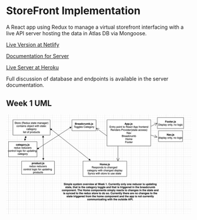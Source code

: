 # StoreFront Implementation

A React app using Redux to manage a virtual storefront interfacing with a live API server hosting the data in Atlas DB via Mongoose.

[Live Version at Netlify](https://at-storefront.netlify.app/)

[Documentation for Server](https://github.com/AnneThor/storefront-server/blob/main/README.md)

[Live Server at Heroku](https://at-storefront-server.herokuapp.com/)

Full discussion of database and endpoints is available in the server documentation.

## Week 1 UML

![Current Diagram of working app](./assets/week1.png)
